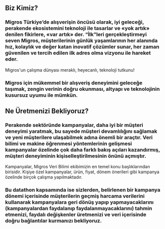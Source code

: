 ## Biz Kimiz?
### Migros Türkiye’de alışverişin öncüsü olarak, iyi geleceği, perakende ekosistemini teknoloji ile tasarlar ve «yok artık» denilen fikirlere, «var artık» der. “İlk”leri gerçekleştirmeyi seven Migros, müşterilerinin günlük yaşamlarının her alanında hız, kolaylık ve değer katan inovatif çözümler sunar, her zaman güvenilen ve tercih edilen ilk adres olma vizyonu ile hareket eder.
Migros'un çalışma dünyası meraklı, heyecanlı, teknoloji tutkunu!
### Migros için mükemmel bir alışveriş deneyimini geleceğe taşımak, zengin verinin doğru okunması, altyapı ve teknolojinin kusursuz uyumu ile mümkün.

## Ne Üretmenizi Bekliyoruz?
### Perakende sektöründe kampanyalar, daha iyi bir müşteri deneyimi yaratmak, bu sayede müşteri devamlılığını sağlamak ve yeni müşterilere ulaşabilmek adına önemli bir araçtır. Veri bilimi ve makine öğrenmesi yöntemlerinin gelişmesi kampanyalar özelinde çok daha farklı bakış açıları kazandırmış, müşteri deneyiminin kişiselleştirilmesinin önünü açmıştır.
Kampanyalar, Migros Veri Bilimi ekibimizin en temel konu başlıklarından birisidir. Kişiye özel kampanyalar, ürün, fiyat, dönem önerileri gibi kampanya özelinde birçok çalışma yapılmaktadır.

### Bu datathon kapsamında ise sizlerden, belirlenen bir kampanya dönemi içerisinde müşterilerin geçmiş harcama verilerini kullanarak kampanyalara geri dönüş yapıp yapmayacaklarını (kampanyalardan faydalanıp faydalanmayacaklarını) tahmin etmenizi, faydalı değişkenler üretmenizi ve veri içerisinde doğru bağlantılar kurmanızı bekliyoruz.
